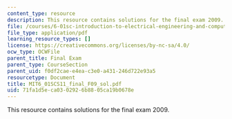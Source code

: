 ```yaml
---
content_type: resource
description: This resource contains solutions for the final exam 2009.
file: /courses/6-01sc-introduction-to-electrical-engineering-and-computer-science-i-spring-2011/71fa1d5eca0302926b8805ca19b0678e_MIT6_01SCS11_final_F09_sol.pdf
file_type: application/pdf
learning_resource_types: []
license: https://creativecommons.org/licenses/by-nc-sa/4.0/
ocw_type: OCWFile
parent_title: Final Exam
parent_type: CourseSection
parent_uid: f0df2cae-e4ea-c3e0-a431-246d722e93a5
resourcetype: Document
title: MIT6_01SCS11_final_F09_sol.pdf
uid: 71fa1d5e-ca03-0292-6b88-05ca19b0678e
---
```

This resource contains solutions for the final exam 2009.